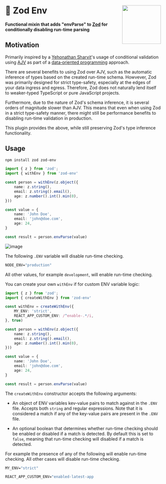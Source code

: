 # 🐇 Zod Env <img align="right" src="https://m.media-amazon.com/images/W/MEDIAX_792452-T2/images/I/714Gevq7rtL.jpg" width="125">

**Functional mixin that adds "envParse" to [Zod](https://zod.dev/) for
conditionally disabling run-time parsing**  

## Motivation

Primarily inspired by a
[Yehonathan&nbsp;Sharvit](https://www.manning.com/books/data-oriented-programming)'s
usage of conditional validation using [AJV](https://ajv.js.org/) as
part of a
[data&#8209;oriented&nbsp;programming](https://en.wikipedia.org/wiki/Data-oriented_design)
approach.

There are several benefits to using Zod over AJV, such as the automatic
inference of types based on the created run-time schema. Howvever, Zod was primarily
designed for strict type-safety, especially at the edges of your data
ingress and egress. Therefore, Zod does not naturally lend itself to
weaker-typed TypeScript or pure JavaScript projects. 

Furthermore, due to the nature of Zod's schema inference, it is several orders of
magnitude slower than AJV. This means that even when using Zod in a strict type-safety 
manner, there might still be performance benefits to disabling run-time validation 
in production.

This plugin provides the above, while still preserving Zod's type inference
functionality.

## Usage

```bash
npm install zod zod-env
```

```ts
import { z } from 'zod';
import { withEnv } from 'zod-env'

const person = withEnv(z.object({
    name: z.string(),
    email: z.string().email(),
    age: z.number().int().min(0),
}))

const value = {
    name: 'John Doe',
    email: 'john@doe.com',
    age: 24,
}

const result = person.envParse(value)
```

![image](https://github.com/schalkventer/zod-env/assets/14258328/175e5f9d-0b5e-4804-b04e-e20bd36c04f0)

The following `.ENV` variable will disable run-time checking.

```dockerfile
NODE_ENV="production"
```

All other values, for example `development`, will enable run-time checking.

You can create your own `withEnv` if for custom ENV variable logic:

```ts
import { z } from 'zod';
import { createWithEnv } from 'zod-env'

const withEnv = createWithEnv({
    MY_ENV: 'strict',
    REACT_APP_CUSTOM_ENV: /^enable-.*/i,
}, true)

const person = withEnv(z.object({
    name: z.string(),
    email: z.string().email(),
    age: z.number().int().min(0),
}))

const value = {
    name: 'John Doe',
    email: 'john@doe.com',
    age: 24,
}

const result = person.envParse(value)
```

The `createWithEnv` constructor accepts the following arguments:

- An object of ENV variables kev-value pairs to match against in the `.ENV`
  file. Accepts both `string` and regular expressions. Note that it is
  considered a match if any of the key-value pairs are present in the `.ENV`
  file.

- An optional boolean that determines whether run-time checking should be
  enabled or disabled if a match is detected. By default this is set to `false`,
  meaning that run-time checking will disabled if a match is detected. 

For example the presence of any of the following will enable run-time checking.
All other cases will disable run-time checking.

```dockerfile
MY_ENV="strict"
```

```dockerfile
REACT_APP_CUSTOM_ENV="enabled-latest-app
```

